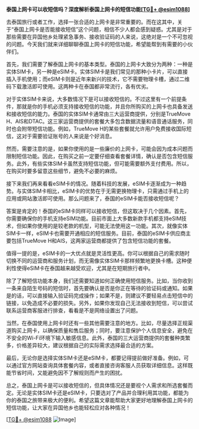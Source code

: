 **泰国上网卡可以收短信吗？深度解析泰国上网卡的短信功能[[TG💪+ @esim1088](https://t.me/s/esim1088)]**

去泰国旅行或者工作，选择一张合适的上网卡是非常重要的。而在这其中，关于“泰国上网卡是否能接收短信”这个问题，相信不少人都会感到疑惑。尤其是对于那些需要在异国他乡处理紧急事务、接收验证码的人来说，这绝对是一个不可忽视的问题。今天我们就来详细聊聊泰国上网卡的短信功能，希望能帮到有需要的小伙伴们。

首先，我们需要了解泰国上网卡的基本类型。泰国的上网卡大致分为两种：一种是实体SIM卡，另一种是eSIM卡。实体SIM卡是我们常见的那种小卡片，可以直接插入手机使用；而eSIM卡则是近年来新兴的技术，它不需要物理卡槽，通过二维码下载激活即可使用。这两种卡在泰国都非常流行，各有优劣。

对于实体SIM卡来说，大多数情况下是可以接收短信的。不过这里有一个前提条件，那就是你的手机必须支持接收短信的功能，并且你所购买的上网卡也具备发送和接收短信的能力。泰国的实体SIM卡通常由三大运营商提供，分别是TrueMove H、AIS和DTAC。这三家运营商提供的套餐大多包含数据流量和语音通话服务，同时也会附带短信功能。例如，TrueMove H的某些套餐就允许用户免费接收国际短信，这对于需要验证账号的人来说是个好消息。

然而，需要注意的是，如果你使用的是一些廉价的上网卡，可能会因为成本问题而限制短信功能。因此，在购买之前一定要仔细查看套餐详情，确认是否包含短信服务。此外，有些实体SIM卡虽然支持短信功能，但可能需要额外支付费用。所以，在购买时要多留意这些细节，避免不必要的麻烦。

接下来我们再来看看eSIM卡的情况。随着科技的发展，eSIM卡逐渐成为一种趋势。与实体SIM卡相比，eSIM卡的优势在于无需更换物理卡，只需通过手机上的应用或网站激活即可使用。那么问题来了，泰国的eSIM卡能否接收短信呢？

答案是肯定的！泰国的eSIM卡同样可以接收短信，但这取决于几个因素。首先，你需要确保你的手机支持eSIM功能。目前市面上大多数新款手机都支持eSIM技术，但如果你使用的是较老款的机型，可能无法使用这一功能。其次，就像实体SIM卡一样，eSIM卡也需要开通相应的短信服务。目前，泰国的eSIM卡供应商主要包括TrueMove H和AIS，这两家运营商都提供了包含短信功能的套餐。

值得一提的是，eSIM卡的一大优点就是灵活性更高。你可以根据自己的需求随时切换不同的运营商和服务计划，而无需像实体SIM卡那样频繁地更换卡槽。这种便利性使得eSIM卡在泰国越来越受欢迎，尤其是在短期旅行者中。

除了了解短信功能本身，我们还需要知道如何正确使用短信服务。比如，当你收到一条来自陌生号码的短信时，首先要确认是否是你正在等待的验证码或通知。如果是的话，可以直接输入验证码完成操作；如果不是，则建议不要轻易点击短信中的链接，以免造成不必要的损失。另外，如果你发现自己无法接收到短信，可以尝试联系运营商客服进行排查，看看是不是网络设置出了问题。

当然，在泰国使用上网卡时还有一些其他需要注意的地方。比如，尽量选择正规渠道购买上网卡，以确保质量和售后服务；同时，要注意保护个人信息安全，避免在不安全的Wi-Fi环境下输入敏感信息。此外，泰国的三大运营商提供的套餐种类繁多，价格差异较大，建议根据自己的实际需求选择最合适的方案。

最后，无论你是选择实体SIM卡还是eSIM卡，都要记得提前做好准备。例如，可以通过官方网站查询具体套餐内容，或者直接咨询客服人员获取详细信息。这样既能节省时间，又能避免因不了解规则而产生的困扰。

总之，泰国上网卡是可以接收短信的，但具体情况还是要视个人需求和所选套餐而定。无论是实体SIM卡还是eSIM卡，只要选对了产品并合理利用其功能，都能为你的泰国之旅带来极大的便利。希望这篇文章能帮助大家更好地理解泰国上网卡的短信功能，让大家在异国他乡也能轻松应对各种情况！

[[TG💪+ @esim1088](https://t.me/s/esim1088) ![Image](https://i.postimg.cc/4NQfJmqS/Snipaste-2025-05-13-00-14-12.png)]